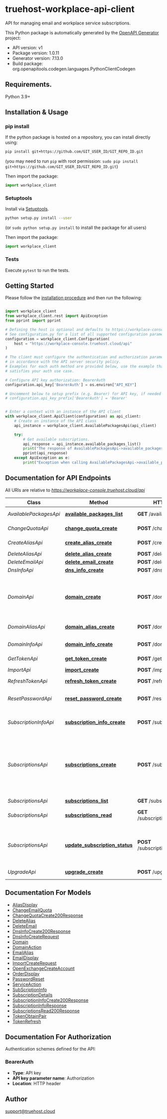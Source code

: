 # truehost-workplace-api-client
API for managing email and workplace service subscriptions.

This Python package is automatically generated by the [OpenAPI Generator](https://openapi-generator.tech) project:

- API version: v1
- Package version: 1.0.11
- Generator version: 7.13.0
- Build package: org.openapitools.codegen.languages.PythonClientCodegen

## Requirements.

Python 3.9+

## Installation & Usage
### pip install

If the python package is hosted on a repository, you can install directly using:

```sh
pip install git+https://github.com/GIT_USER_ID/GIT_REPO_ID.git
```
(you may need to run `pip` with root permission: `sudo pip install git+https://github.com/GIT_USER_ID/GIT_REPO_ID.git`)

Then import the package:
```python
import workplace_client
```

### Setuptools

Install via [Setuptools](http://pypi.python.org/pypi/setuptools).

```sh
python setup.py install --user
```
(or `sudo python setup.py install` to install the package for all users)

Then import the package:
```python
import workplace_client
```

### Tests

Execute `pytest` to run the tests.

## Getting Started

Please follow the [installation procedure](#installation--usage) and then run the following:

```python

import workplace_client
from workplace_client.rest import ApiException
from pprint import pprint

# Defining the host is optional and defaults to https://workplace-console.truehost.cloud/api
# See configuration.py for a list of all supported configuration parameters.
configuration = workplace_client.Configuration(
    host = "https://workplace-console.truehost.cloud/api"
)

# The client must configure the authentication and authorization parameters
# in accordance with the API server security policy.
# Examples for each auth method are provided below, use the example that
# satisfies your auth use case.

# Configure API key authorization: BearerAuth
configuration.api_key['BearerAuth'] = os.environ["API_KEY"]

# Uncomment below to setup prefix (e.g. Bearer) for API key, if needed
# configuration.api_key_prefix['BearerAuth'] = 'Bearer'


# Enter a context with an instance of the API client
with workplace_client.ApiClient(configuration) as api_client:
    # Create an instance of the API class
    api_instance = workplace_client.AvailablePackagesApi(api_client)

    try:
        # Get available subscriptions.
        api_response = api_instance.available_packages_list()
        print("The response of AvailablePackagesApi->available_packages_list:\n")
        pprint(api_response)
    except ApiException as e:
        print("Exception when calling AvailablePackagesApi->available_packages_list: %s\n" % e)

```

## Documentation for API Endpoints

All URIs are relative to *https://workplace-console.truehost.cloud/api*

Class | Method | HTTP request | Description
------------ | ------------- | ------------- | -------------
*AvailablePackagesApi* | [**available_packages_list**](docs/AvailablePackagesApi.md#available_packages_list) | **GET** /available-packages/ | Get available subscriptions.
*ChangeQuotaApi* | [**change_quota_create**](docs/ChangeQuotaApi.md#change_quota_create) | **POST** /change-quota/ | Change email quota.
*CreateAliasApi* | [**create_alias_create**](docs/CreateAliasApi.md#create_alias_create) | **POST** /create-alias/ | Create email alias.
*DeleteAliasApi* | [**delete_alias_create**](docs/DeleteAliasApi.md#delete_alias_create) | **POST** /delete-alias/ | Delete alias.
*DeleteEmailApi* | [**delete_email_create**](docs/DeleteEmailApi.md#delete_email_create) | **POST** /delete-email/ | Delete email.
*DnsInfoApi* | [**dns_info_create**](docs/DnsInfoApi.md#dns_info_create) | **POST** /dns-info/ | 
*DomainApi* | [**domain_create**](docs/DomainApi.md#domain_create) | **POST** /domain/ | Update domain subscription status, delete, suspend, unsuspend, etc...
*DomainAliasApi* | [**domain_alias_create**](docs/DomainAliasApi.md#domain_alias_create) | **POST** /domain-alias/ | Get domain alias list.
*DomainInfoApi* | [**domain_info_create**](docs/DomainInfoApi.md#domain_info_create) | **POST** /domain-info/ | Get domain subscription details.
*GetTokenApi* | [**get_token_create**](docs/GetTokenApi.md#get_token_create) | **POST** /get-token/ | 
*ImportApi* | [**import_create**](docs/ImportApi.md#import_create) | **POST** /import/ | Bulk create emails.
*RefreshTokenApi* | [**refresh_token_create**](docs/RefreshTokenApi.md#refresh_token_create) | **POST** /refresh-token/ | 
*ResetPasswordApi* | [**reset_password_create**](docs/ResetPasswordApi.md#reset_password_create) | **POST** /reset-password/ | Reset subscription email password.
*SubscriptionInfoApi* | [**subscription_info_create**](docs/SubscriptionInfoApi.md#subscription_info_create) | **POST** /subscription-info/ | Get subscription usage info.
*SubscriptionsApi* | [**subscriptions_create**](docs/SubscriptionsApi.md#subscriptions_create) | **POST** /subscriptions/ | Create a new email subscription, it will create a new subscription for the domain if emails list is not empty
*SubscriptionsApi* | [**subscriptions_list**](docs/SubscriptionsApi.md#subscriptions_list) | **GET** /subscriptions/ | 
*SubscriptionsApi* | [**subscriptions_read**](docs/SubscriptionsApi.md#subscriptions_read) | **GET** /subscriptions/{context_id}/ | Get subscription details
*SubscriptionsApi* | [**update_subscription_status**](docs/SubscriptionsApi.md#update_subscription_status) | **POST** /subscriptions/{context_id}/ | Update subscription status, delete, suspend, unsuspend, etc...
*UpgradeApi* | [**upgrade_create**](docs/UpgradeApi.md#upgrade_create) | **POST** /upgrade/ | Upgrade subscription.


## Documentation For Models

 - [AliasDisplay](docs/AliasDisplay.md)
 - [ChangeEmailQuota](docs/ChangeEmailQuota.md)
 - [ChangeQuotaCreate200Response](docs/ChangeQuotaCreate200Response.md)
 - [DeleteAlias](docs/DeleteAlias.md)
 - [DeleteEmail](docs/DeleteEmail.md)
 - [DnsInfoCreate200Response](docs/DnsInfoCreate200Response.md)
 - [DnsInfoCreateRequest](docs/DnsInfoCreateRequest.md)
 - [Domain](docs/Domain.md)
 - [DomainAction](docs/DomainAction.md)
 - [EmailAlias](docs/EmailAlias.md)
 - [EmailDisplay](docs/EmailDisplay.md)
 - [ImportCreateRequest](docs/ImportCreateRequest.md)
 - [OpenExchangeCreateAccount](docs/OpenExchangeCreateAccount.md)
 - [OrderDisplay](docs/OrderDisplay.md)
 - [PasswordReset](docs/PasswordReset.md)
 - [ServiceAction](docs/ServiceAction.md)
 - [SubScriptionInfo](docs/SubScriptionInfo.md)
 - [SubscriptionDetails](docs/SubscriptionDetails.md)
 - [SubscriptionInfoCreate200Response](docs/SubscriptionInfoCreate200Response.md)
 - [SubscriptionInfoResponse](docs/SubscriptionInfoResponse.md)
 - [SubscriptionsRead200Response](docs/SubscriptionsRead200Response.md)
 - [TokenObtainPair](docs/TokenObtainPair.md)
 - [TokenRefresh](docs/TokenRefresh.md)


<a id="documentation-for-authorization"></a>
## Documentation For Authorization


Authentication schemes defined for the API:
<a id="BearerAuth"></a>
### BearerAuth

- **Type**: API key
- **API key parameter name**: Authorization
- **Location**: HTTP header


## Author

support@truehost.cloud



